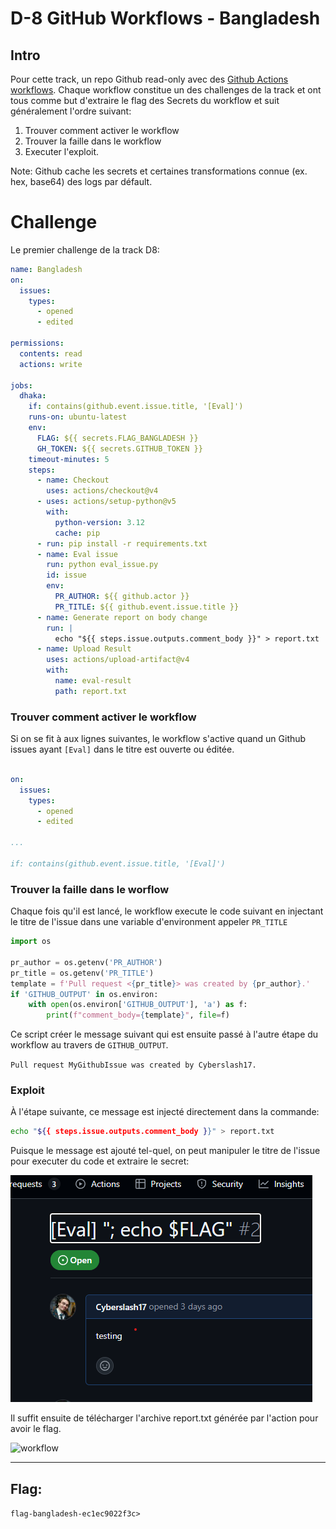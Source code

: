 # D-8 GitHub Workflows - Bangladesh

## Intro

Pour cette track, un repo Github read-only avec des [Github Actions workflows](https://docs.github.com/en/actions).
Chaque workflow constitue un des challenges de la track et ont tous comme but d'extraire le flag des Secrets du workflow et suit généralement l'ordre suivant:

1. Trouver comment activer le workflow
2. Trouver la faille dans le workflow
3. Executer l'exploit.


Note: Github cache les secrets et certaines transformations connue (ex. hex, base64) des logs par défault.

# Challenge

Le premier challenge de la track D8:

```yaml
name: Bangladesh
on:
  issues:
    types:
      - opened
      - edited

permissions: 
  contents: read
  actions: write

jobs:
  dhaka:
    if: contains(github.event.issue.title, '[Eval]') 
    runs-on: ubuntu-latest
    env:
      FLAG: ${{ secrets.FLAG_BANGLADESH }}
      GH_TOKEN: ${{ secrets.GITHUB_TOKEN }}
    timeout-minutes: 5
    steps:
      - name: Checkout
        uses: actions/checkout@v4
      - uses: actions/setup-python@v5
        with:
          python-version: 3.12
          cache: pip
      - run: pip install -r requirements.txt
      - name: Eval issue
        run: python eval_issue.py
        id: issue
        env:
          PR_AUTHOR: ${{ github.actor }}
          PR_TITLE: ${{ github.event.issue.title }}
      - name: Generate report on body change
        run: |
          echo "${{ steps.issue.outputs.comment_body }}" > report.txt
      - name: Upload Result
        uses: actions/upload-artifact@v4
        with:
          name: eval-result
          path: report.txt

```



### Trouver comment activer le workflow

Si on se fit à aux lignes suivantes, le workflow s'active quand un Github issues ayant `[Eval]` dans le titre est ouverte ou éditée. 

```yaml

on:
  issues:
    types:
      - opened
      - edited

...

if: contains(github.event.issue.title, '[Eval]') 
```


### Trouver la faille dans le worflow

Chaque fois qu'il est lancé, le workflow execute le code suivant en injectant le titre de l'issue dans une variable d'environment appeler `PR_TITLE`

```python
import os

pr_author = os.getenv('PR_AUTHOR')
pr_title = os.getenv('PR_TITLE')
template = f'Pull request <{pr_title}> was created by {pr_author}.'
if 'GITHUB_OUTPUT' in os.environ:
    with open(os.environ['GITHUB_OUTPUT'], 'a') as f:
        print(f"comment_body={template}", file=f)

```

Ce script créer le message suivant qui est ensuite passé à l'autre étape du workflow au travers de `GITHUB_OUTPUT`.

`Pull request MyGithubIssue was created by Cyberslash17.`

### Exploit

À l'étape suivante, ce message est injecté directement dans la commande:

```sh
echo "${{ steps.issue.outputs.comment_body }}" > report.txt
```

Puisque le message est ajouté tel-quel, on peut manipuler le titre de l'issue pour executer du code et extraire le secret:

![issue](./assets/bangladesh-issue.png)

Il suffit ensuite de télécharger l'archive report.txt générée par l'action pour avoir le flag.

![workflow](./assets/bangladesh-workflow.png)

---
## Flag:

`flag-bangladesh-ec1ec9022f3c>`
